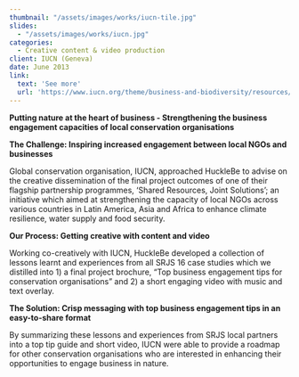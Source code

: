 ```yaml
---
thumbnail: "/assets/images/works/iucn-tile.jpg"
slides:
  - "/assets/images/works/iucn.jpg"
categories:
  - Creative content & video production
client: IUCN (Geneva)
date: June 2013
link:
  text: 'See more'
  url: 'https://www.iucn.org/theme/business-and-biodiversity/resources/biobiz-exchange-resource-guide/top-tips-csos-engaging-business-nature'
---
```


<b>Putting nature at the heart of business - Strengthening the business engagement capacities of local conservation organisations</b>

<p><b>The Challenge: Inspiring increased engagement between local NGOs and businesses</b></p>
Global conservation organisation, IUCN, approached HuckleBe to advise on the creative dissemination of the final project outcomes of one of their flagship partnership programmes, ‘Shared Resources, Joint Solutions’; an initiative which aimed at strengthening the capacity of local NGOs across various countries in Latin America, Asia and Africa to enhance climate resilience, water supply and food security.

<p><b>Our Process: Getting creative with content and video</b></p>
Working co-creatively with IUCN, HuckleBe developed a collection of lessons learnt and experiences from all SRJS 16 case studies which we distilled into 1) a final project brochure, “Top business engagement tips for conservation organisations” and 2) a short engaging video with music and text overlay.

<p><b>The Solution: Crisp messaging with top business engagement tips in an easy-to-share format</b></p>
By summarizing these lessons and experiences from SRJS local partners into a top tip guide and short video, IUCN were able to provide a roadmap for other conservation organisations who are interested in enhancing their opportunities to engage business in nature. 
